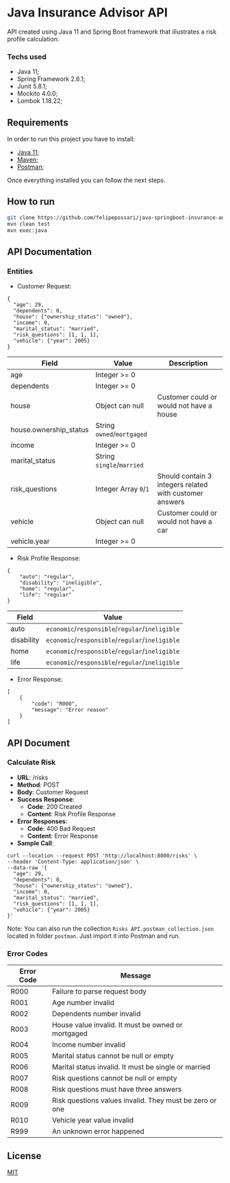
# Java Insurance Advisor API

API created using Java 11 and Spring Boot framework that illustrates a risk profile calculation. 

### Techs used
- Java 11;
- Spring Framework 2.6.1;
- Junit 5.8.1;
- Mockito 4.0.0;
- Lombok 1.18.22;

## Requirements

In order to run this project you have to install:

- [Java 11](https://docs.aws.amazon.com/corretto/latest/corretto-11-ug/downloads-list.html);
- [Maven](https://maven.apache.org/download.cgi);
- [Postman](https://www.postman.com/downloads/);

Once everything installed you can follow the next steps.

## How to run

```bash
git clone https://github.com/felipepossari/java-springboot-insurance-advisor.git
mvn clean test
mvn exec:java
```

## API Documentation

### Entities
* Customer Request:
```
{
  "age": 29,
  "dependents": 0,
  "house": {"ownership_status": "owned"},
  "income": 0,
  "marital_status": "married",
  "risk_questions": [1, 1, 1],
  "vehicle": {"year": 2005}
}
```


| Field | Value | Description |
|--|--|--|
| age | Integer >= 0 | |
| dependents | Integer >= 0 | |
| house | Object can null | Customer could or would not have a house |
| house.ownership_status | String `owned`/`mortgaged` | |
| income | Integer >= 0 | |
| marital_status | String `single`/`married` | |
| risk_questions | Integer Array `0`/`1` | Should contain 3 integers related with customer answers |
| vehicle | Object can null | Customer could or would not have a car |
| vehicle.year | Integer >= 0 | |

* Risk Profile Response:
```
{
    "auto": "regular",
    "disability": "ineligible",
    "home": "regular",
    "life": "regular"
}
```

| Field | Value |
|--|--|
| auto | `economic`/`responsible`/`regular`/`ineligible` |
| disability | `economic`/`responsible`/`regular`/`ineligible` |
| home | `economic`/`responsible`/`regular`/`ineligible` |
| life | `economic`/`responsible`/`regular`/`ineligible` |

* Error Response:
```
[
	{
		"code": "R000",
		"message": "Error reason"
	}
]
```

## API Document
### Calculate Risk
* **URL**: /risks
* **Method**: POST
* **Body**: Customer Request
* **Success Response**:
    * **Code**: 200 Created
    * **Content**: Risk Profile Response
* **Error Responses**:
    * **Code**: 400 Bad Request
    * **Content**: Error Response
* **Sample Call**:
```
curl --location --request POST 'http://localhost:8080/risks' \
--header 'Content-Type: application/json' \
--data-raw '{
  "age": 29,
  "dependents": 0,
  "house": {"ownership_status": "owned"},
  "income": 0,
  "marital_status": "married",
  "risk_questions": [1, 1, 1],
  "vehicle": {"year": 2005}
}'
```
Note: You can also run the collection `Risks API.postman_collection.json` located in folder `postman`. Just import it into Postman and run.

### Error Codes
|Error Code| Message  |  
|--|--|  
| R000  | Failure to parse request body |  
| R001  | Age number invalid |  
| R002  | Dependents number invalid |  
| R003 | House value invalid. It must be owned or mortgaged |  
| R004 | Income number invalid |  
| R005 | Marital status cannot be null or empty |  
| R006 | Marital status invalid. It must be single or married |
| R007 | Risk questions cannot be null or empty |
| R008 | Risk questions must have three answers |
| R009 | Risk questions values invalid. They must be zero or one |
| R010 | Vehicle year value invalid |
| R999  | An unknown error happened |

## License
[MIT](https://choosealicense.com/licenses/mit/)
